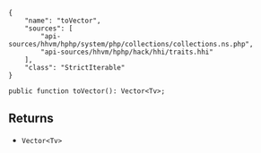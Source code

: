 ``` yamlmeta
{
    "name": "toVector",
    "sources": [
        "api-sources/hhvm/hphp/system/php/collections/collections.ns.php",
        "api-sources/hhvm/hphp/hack/hhi/traits.hhi"
    ],
    "class": "StrictIterable"
}
```




``` Hack
public function toVector(): Vector<Tv>;
```




## Returns




+ ` Vector<Tv> `
<!-- HHAPIDOC -->
